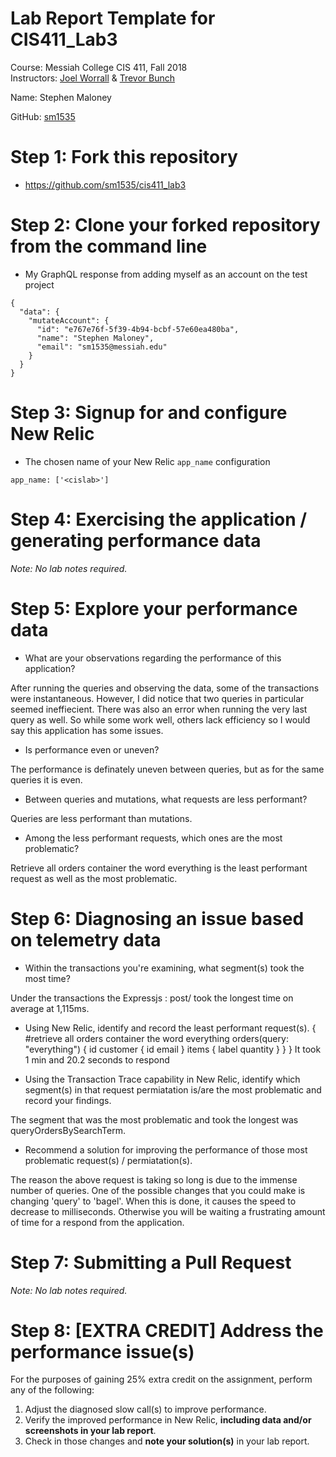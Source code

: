 # Lab Report Template for CIS411_Lab3
Course: Messiah College CIS 411, Fall 2018<br/>
Instructors: [Joel Worrall](https://github.com/tangollama) & [Trevor Bunch](https://github.com/trevordbunch)<br/>

Name: Stephen Maloney<br/>

GitHub: [sm1535](https://github.com/sm1535)<br/>

# Step 1: Fork this repository
- https://github.com/sm1535/cis411_lab3

# Step 2: Clone your forked repository from the command line
- My GraphQL response from adding myself as an account on the test project
```
{
  "data": {
    "mutateAccount": {
      "id": "e767e76f-5f39-4b94-bcbf-57e60ea480ba",
      "name": "Stephen Maloney",
      "email": "sm1535@messiah.edu"
    }
  }
}
```

# Step 3: Signup for and configure New Relic
- The chosen name of your New Relic ```app_name``` configuration
```
app_name: ['<cislab>']
```

# Step 4: Exercising the application / generating performance data

_Note: No lab notes required._

# Step 5: Explore your performance data
* What are your observations regarding the performance of this application? 

After running the queries and observing the data, some of the transactions were instantaneous. However, I did notice that two queries in particular seemed ineffiecient. There was also an error when running the very last query as well. So while some work well, others lack efficiency so I would say this application has some issues. 

* Is performance even or uneven? 

The performance is definately uneven between queries, but as for the same queries it is even.

* Between queries and mutations, what requests are less performant? 

Queries are less performant than mutations. 

* Among the less performant requests, which ones are the most problematic?

Retrieve all orders container the word everything is the least performant request as well as the most problematic. 


# Step 6: Diagnosing an issue based on telemetry data
* Within the transactions you're examining, what segment(s) took the most time?

 Under the transactions the Expressjs : post/ took the longest time on average at 
 1,115ms.

* Using New Relic, identify and record the least performant request(s).
{
  #retrieve all orders container the word everything
  orders(query: "everything") {
    id
    customer {
      id
      email
    }
    items {
      label
      quantity
    }
  }
}
It took 1 min and 20.2 seconds to respond

* Using the Transaction Trace capability in New Relic, identify which segment(s) in that request permiatation is/are the most problematic and record your findings.

The segment that was the most problematic and took the longest was queryOrdersBySearchTerm.

* Recommend a solution for improving the performance of those most problematic request(s) / permiatation(s).

The reason the above request is taking so long is due to the immense number of queries. One of the possible changes that you could make is changing 'query' to 'bagel'. When this is done, it causes the speed to decrease to milliseconds. Otherwise you will be waiting a frustrating amount of time for a respond from the application.

# Step 7: Submitting a Pull Request
_Note: No lab notes required._

# Step 8: [EXTRA CREDIT] Address the performance issue(s)
For the purposes of gaining 25% extra credit on the assignment, perform any of the following:
1. Adjust the diagnosed slow call(s) to improve performance. 
2. Verify the improved performance in New Relic, **including data and/or screenshots in your lab report**.
2. Check in those changes and **note your solution(s)** in your lab report.